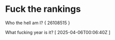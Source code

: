 # Fuck the rankings

Who the hell am I?
{ 26108515 }

What fucking year is it?
[ 2025-04-06T00:06:40Z ]
